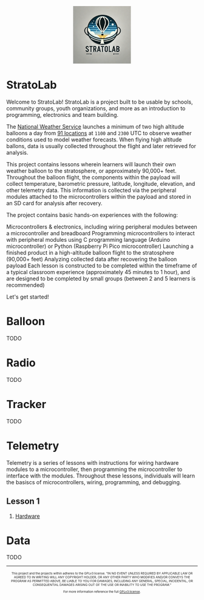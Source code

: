 <img 
    style="display: block; 
           margin-left: auto;
           margin-right: auto;
           width: 30%;"
    src="images/stratolab.png" 
    alt="StratoLab logo">

# StratoLab

Welcome to StratoLab! StratoLab is a project built to be usable by schools, community groups, youth organizations, and more as an introduction to programming, electronics and team building.

The [National Weather Service](https://www.weather.gov/chs/upperair) launches a minimum of two high altitude balloons a day from [91 locations](https://www.weather.gov/upperair/nws_upper) at `1100` and `2300` UTC to observe weather conditions used to model weather forecasts. When flying high altitude ballons, data is usually collected throughout the flight and later retrieved for analysis.

This project contains lessons wherein learners will launch their own weather balloon to the stratosphere, or approximately 90,000+ feet. Throughout the balloon flight, the components within the payload will collect temperature, barometric pressure, latitude, longitude, elevation, and other telemetry data. This information is collected via the peripheral modules attached to the microcontrollers within the payload and stored in an SD card for analysis after recovery.

The project contains basic hands-on experiences with the following:

Microcontrollers & electronics, including wiring peripheral modules between a microcontroller and breadboard
Programming microcontrollers to interact with peripheral modules using C programming language (Arduino microcontroller) or Python (Raspberry Pi Pico microcontroller)
Launching a finished product in a high-altitude balloon flight to the stratosphere (90,000+ feet)
Analyzing collected data after recovering the balloon payload
Each lesson is constructed to be completed within the timeframe of a typical classroom experience (approximately 45 minutes to 1 hour), and are designed to be completed by small groups (between 2 and 5 learners is recommended)

Let's get started!

# Balloon

TODO

# Radio

TODO

# Tracker

TODO

# Telemetry

Telemetry is a series of lessons with instructions for wiring hardware modules to a microcontroller, then programming the microcontroller to interface with the modules. Throughout these lessons, individuals will learn the basiscs of microcontrollers, wiring, programming, and debugging.

## Lesson 1

1. [Hardware](/telemetry/raspberry-pi-pico/hardware/README.md)

# Data

TODO

<hr>

<div style="text-align: center; font-size: 8px;">
    <p>This project and the projects within adheres to the GPLv3 license. "IN NO EVENT UNLESS REQUIRED BY APPLICABLE LAW OR AGREED TO IN WRITING WILL ANY COPYRIGHT HOLDER, OR ANY OTHER PARTY WHO MODIFIES AND/OR CONVEYS THE PROGRAM AS PERMITTED ABOVE, BE LIABLE TO YOU FOR DAMAGES, INCLUDING ANY GENERAL, SPECIAL, INCIDENTAL, OR CONSEQUENTIAL DAMAGES ARISING OUT OF THE USE OR INABILITY TO USE THE PROGRAM."
    </p>
    <p>For more information reference the full <a href="https://www.gnu.org/licenses/gpl-3.0.en.html">GPLv3 license</a>.
</div>
